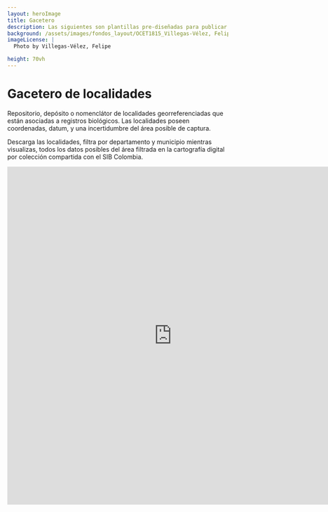 ```yaml
---
layout: heroImage
title: Gacetero
description: Las siguientes son plantillas pre-diseñadas para publicar datos  sobre biodiversidad. 
background: /assets/images/fondos_layout/OCET1815_Villegas-Vélez, Felipe.jpg
imageLicense: |
  Photo by Villegas-Vélez, Felipe

height: 70vh
---
```


# Gacetero de localidades


Repositorio, depósito o nomenclátor de localidades georreferenciadas que están asociadas a registros biológicos. Las localidades poseen coordenadas, datum, y una incertidumbre del área posible de captura.

Descarga las localidades, filtra por departamento y municipio mientras visualizas, todos los datos posibles del área filtrada en la cartografía digital por colección compartida con el SIB Colombia.



<iframe seamless frameborder="0" src="https://public.tableau.com/views/Gacetero_0/Dashboard1?:embed=yes&:display_count=yes&:showVizHome=no" width = '750' height = '770' scrolling='yes' ></iframe>    
